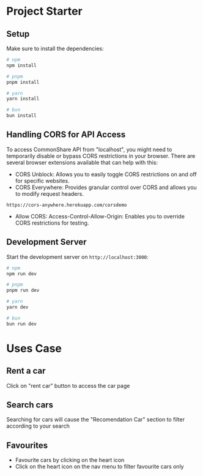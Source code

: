 # Project Starter

## Setup

Make sure to install the dependencies:

```bash
# npm
npm install

# pnpm
pnpm install

# yarn
yarn install

# bun
bun install
```
## Handling CORS for API Access
To access CommonShare API from "localhost", you might need to temporarily disable or bypass CORS restrictions in your browser. There are several browser extensions available that can help with this:

- CORS Unblock: Allows you to easily toggle CORS restrictions on and off for specific websites.
- CORS Everywhere: Provides granular control over CORS and allows you to modify request headers.
```
https://cors-anywhere.herokuapp.com/corsdemo
```
- Allow CORS: Access-Control-Allow-Origin: Enables you to override CORS restrictions for testing.

## Development Server

Start the development server on `http://localhost:3000`:

```bash
# npm
npm run dev

# pnpm
pnpm run dev

# yarn
yarn dev

# bun
bun run dev
```
# Uses Case

## Rent a car

Click on "rent car" button to access the car page

## Search cars

Searching for cars will cause the "Recomendation Car" section to filter according to your search

## Favourites

- Favourite cars by clicking on the heart icon
- Click on the heart icon on the nav menu to filter favourite cars only
